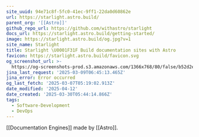 ```yaml
---
site_uuid: 94e71c8f-5fc0-41ec-9ff1-22da0d60862e
url: https://starlight.astro.build/
parent_org: '[[Astro]]'
github_repo_url: https://github.com/withastro/starlight
docs_url: https://starlight.astro.build/getting-started/
image: https://starlight.astro.build/og.jpg?v=1
site_name: Starlight
title: Starlight \U0001F31F Build documentation sites with Astro
favicon: https://starlight.astro.build/favicon.svg
og_screenshot_url: >-
  https://og-screenshots-prod.s3.amazonaws.com/1366x768/80/false/b52d2ed3033cdec6049678036de35ba4875bdbba7d695dd403f983f855efd504.jpeg
jina_last_request: '2025-03-09T06:45:13.465Z'
jina_error: Error occurred
og_last_fetch: '2025-03-07T05:19:02.913Z'
date_modified: '2025-04-12'
date_created: '2025-03-30T05:44:14.866Z'
tags:
  - Software-Development
  - DevOps
---
```














[[Documentation Engines]]
made by [[Astro]].
